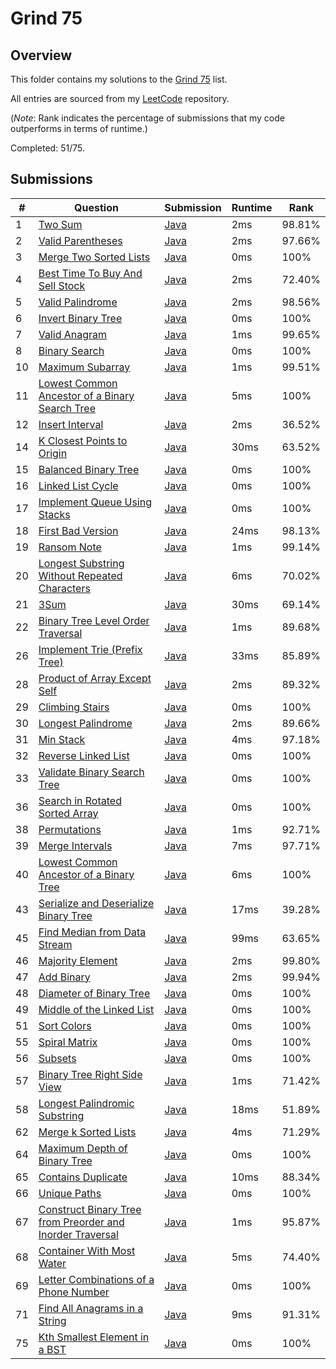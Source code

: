 # Grind 75

## Overview
This folder contains my solutions to the [Grind 75](https://www.techinterviewhandbook.org/grind75/) list.

All entries are sourced from my [LeetCode](https://github.com/shumarb/leetcode) repository.

(*Note*: Rank indicates the percentage of submissions that my code outperforms in terms of runtime.)

Completed: 51/75.

## Submissions
| #  | Question                                                                                                                                                          | Submission                                                                                                                | Runtime | Rank   |
|----|-------------------------------------------------------------------------------------------------------------------------------------------------------------------|---------------------------------------------------------------------------------------------------------------------------|---------|--------|
| 1  | [Two Sum](https://leetcode.com/problems/two-sum/description/)                                                                                                     | [Java](https://github.com/shumarb/leetcode/blob/main/submissions/TwoSum.java)                                             | 2ms     | 98.81% |
| 2  | [Valid Parentheses](https://leetcode.com/problems/valid-parentheses/description/)                                                                                 | [Java](https://github.com/shumarb/leetcode/blob/main/submissions/ValidParentheses.java)                                   | 2ms     | 97.66% |
| 3  | [Merge Two Sorted Lists](https://leetcode.com/problems/merge-two-sorted-lists/description/)                                                                       | [Java](https://github.com/shumarb/leetcode/blob/main/submissions/MergeTwoSortedLists.java)                                | 0ms     | 100%   |
| 4  | [Best Time To Buy And Sell Stock](https://leetcode.com/problems/best-time-to-buy-and-sell-stock/description/)                                                     | [Java](https://github.com/shumarb/leetcode/blob/main/submissions/BestTimeToBuyAndSellStock.java)                          | 2ms     | 72.40% |
| 5  | [Valid Palindrome](https://leetcode.com/problems/valid-palindrome/description/)                                                                                   | [Java](https://github.com/shumarb/leetcode/blob/main/submissions/ValidPalindrome.java)                                    | 2ms     | 98.56% |
| 6  | [Invert Binary Tree](https://leetcode.com/problems/invert-binary-tree/description/)                                                                               | [Java](https://github.com/shumarb/leetcode/blob/main/submissions/InvertBinaryTree.java)                                   | 0ms     | 100%   |
| 7  | [Valid Anagram](https://leetcode.com/problems/valid-anagram/description/)                                                                                         | [Java](https://github.com/shumarb/leetcode/blob/main/submissions/ValidAnagram.java)                                       | 1ms     | 99.65% |
| 8  | [Binary Search](https://leetcode.com/problems/binary-search/description/)                                                                                         | [Java](https://github.com/shumarb/leetcode/blob/main/submissions/BinarySearch.java)                                       | 0ms     | 100%   |
| 10 | [Maximum Subarray](https://leetcode.com/problems/maximum-subarray/description/)                                                                                   | [Java](https://github.com/shumarb/leetcode/blob/main/submissions/MaximumSubarray.java)                                    | 1ms     | 99.51% |
| 11 | [Lowest Common Ancestor of a Binary Search Tree](https://leetcode.com/problems/lowest-common-ancestor-of-a-binary-search-tree/description/)                       | [Java](https://github.com/shumarb/leetcode/blob/main/submissions/LowestCommonAncestorOfABinarySearchTree.java)            | 5ms     | 100%   |
| 12 | [Insert Interval](https://leetcode.com/problems/insert-interval/)                                                                                                 | [Java](https://github.com/shumarb/leetcode/blob/main/submissions/InsertInterval.java)                                     | 2ms     | 36.52% |
| 14 | [K Closest Points to Origin](https://leetcode.com/problems/k-closest-points-to-origin/description/)                                                               | [Java](https://github.com/shumarb/leetcode/blob/main/submissions/KClosestPointsToOrigin.java)                             | 30ms    | 63.52% |
| 15 | [Balanced Binary Tree](https://leetcode.com/problems/balanced-binary-tree/description/)                                                                           | [Java](https://github.com/shumarb/leetcode/blob/main/submissions/BalancedBinaryTree.java)                                 | 0ms     | 100%   |
| 16 | [Linked List Cycle](https://leetcode.com/problems/linked-list-cycle/description/)                                                                                 | [Java](https://github.com/shumarb/leetcode/blob/main/submissions/LinkedListCycle.java)                                    | 0ms     | 100%   |
| 17 | [Implement Queue Using Stacks](https://leetcode.com/problems/implement-queue-using-stacks/description/)                                                           | [Java](https://github.com/shumarb/leetcode/blob/main/submissions/ImplementQueueUsingStacks.java)                          | 0ms     | 100%   |
| 18 | [First Bad Version](https://leetcode.com/problems/first-bad-version/description/)                                                                                 | [Java](https://github.com/shumarb/leetcode/blob/main/submissions/FirstBadVersion.java)                                    | 24ms    | 98.13% |
| 19 | [Ransom Note](https://leetcode.com/problems/ransom-note/description/)                                                                                             | [Java](https://github.com/shumarb/leetcode/blob/main/submissions/RansomNote.java)                                         | 1ms     | 99.14% |
| 20 | [Longest Substring Without Repeated Characters](https://leetcode.com/problems/longest-substring-without-repeating-characters/description/)                        | [Java](https://github.com/shumarb/leetcode/blob/main/submissions/LongestSubstringWithoutRepeatedCharacters.java)          | 6ms     | 70.02% |
| 21 | [3Sum](https://leetcode.com/problems/3sum/description/)                                                                                                           | [Java](https://github.com/shumarb/leetcode/blob/main/submissions/ThreeSum.java)                                           | 30ms    | 69.14% |
| 22 | [Binary Tree Level Order Traversal](https://leetcode.com/problems/binary-tree-level-order-traversal/description/)                                                 | [Java](https://github.com/shumarb/leetcode/blob/main/submissions/BinaryTreeLevelOrderTraversal.java)                      | 1ms     | 89.68% |
| 26 | [Implement Trie (Prefix Tree)](https://leetcode.com/problems/implement-trie-prefix-tree/description/)                                                             | [Java](https://github.com/shumarb/leetcode/blob/main/submissions/Trie.java)                                               | 33ms    | 85.89% | 
| 28 | [Product of Array Except Self](https://leetcode.com/problems/product-of-array-except-self/description/)                                                           | [Java](https://github.com/shumarb/leetcode/blob/main/submissions/ProductOfArrayExceptSelf.java)                           | 2ms     | 89.32% |
| 29 | [Climbing Stairs](https://leetcode.com/problems/climbing-stairs/description/)                                                                                     | [Java](https://github.com/shumarb/leetcode/blob/main/submissions/ClimbingStairs.java)                                     | 0ms     | 100%   |
| 30 | [Longest Palindrome](https://leetcode.com/problems/longest-palindrome/description/)                                                                               | [Java](https://github.com/shumarb/leetcode/blob/main/submissions/LongestPalindrome.java)                                  | 2ms     | 89.66% |
| 31 | [Min Stack](https://leetcode.com/problems/min-stack/description/)                                                                                                 | [Java](https://github.com/shumarb/leetcode/blob/main/submissions/MinStack.java)                                           | 4ms     | 97.18% |
| 32 | [Reverse Linked List](https://leetcode.com/problems/reverse-linked-list/description/)                                                                             | [Java](https://github.com/shumarb/leetcode/blob/main/submissions/ReverseLinkedList.java)                                  | 0ms     | 100%   |
| 33 | [Validate Binary Search Tree](https://leetcode.com/problems/validate-binary-search-tree/description/)                                                             | [Java](https://github.com/shumarb/leetcode/blob/main/submissions/ValidateBinarySearchTree.java)                           | 0ms     | 100%   | 
| 36 | [Search in Rotated Sorted Array](https://leetcode.com/problems/search-in-rotated-sorted-array/description/)                                                       | [Java](https://github.com/shumarb/leetcode/blob/main/submissions/SearchInRotatedSortedArray.java)                         | 0ms     | 100%   |
| 38 | [Permutations](https://leetcode.com/problems/permutations/description/)                                                                                           | [Java](https://github.com/shumarb/leetcode/blob/main/submissions/Permutations.java)                                       | 1ms     | 92.71% |
| 39 | [Merge Intervals](https://leetcode.com/problems/merge-intervals/description/)                                                                                     | [Java](https://github.com/shumarb/leetcode/blob/main/submissions/MergeIntervals.java)                                     | 7ms     | 97.71% |
| 40 | [Lowest Common Ancestor of a Binary Tree](https://leetcode.com/problems/lowest-common-ancestor-of-a-binary-tree/description/)                                     | [Java](https://github.com/shumarb/leetcode/blob/main/submissions/LowestCommonAncestorOfABinaryTree.java)                  | 6ms     | 100%   |
| 43 | [Serialize and Deserialize Binary Tree](https://leetcode.com/problems/serialize-and-deserialize-binary-tree/description/)                                         | [Java](https://github.com/shumarb/leetcode/blob/main/submissions/SerializeAndDeserializeBinaryTree.java)                  | 17ms    | 39.28% |
| 45 | [Find Median from Data Stream](https://leetcode.com/problems/find-median-from-data-stream/description/)                                                           | [Java](https://github.com/shumarb/leetcode/blob/main/submissions/MedianFinder.java)                                       | 99ms    | 63.65% |
| 46 | [Majority Element](https://leetcode.com/problems/majority-element/description/)                                                                                   | [Java](https://github.com/shumarb/leetcode/blob/main/submissions/MajorityElement.java)                                    | 2ms     | 99.80% |
| 47 | [Add Binary](https://leetcode.com/problems/add-binary/description/)                                                                                               | [Java](https://github.com/shumarb/leetcode/blob/main/submissions/AddBinary.java)                                          | 2ms     | 99.94% |
| 48 | [Diameter of Binary Tree](https://leetcode.com/problems/diameter-of-binary-tree/description/)                                                                     | [Java](https://github.com/shumarb/leetcode/blob/main/submissions/DiameterOfBinaryTree.java)                               | 0ms     | 100%   |
| 49 | [Middle of the Linked List](https://leetcode.com/problems/middle-of-the-linked-list/description/)                                                                 | [Java](https://github.com/shumarb/leetcode/blob/main/submissions/MiddleOfTheLinkedList.java)                              | 0ms     | 100%   |
| 51 | [Sort Colors](https://leetcode.com/problems/sort-colors/description/)                                                                                             | [Java](https://github.com/shumarb/leetcode/blob/main/submissions/SortColors.java)                                         | 0ms     | 100%   |
| 55 | [Spiral Matrix](https://leetcode.com/problems/spiral-matrix/description/)                                                                                         | [Java](https://github.com/shumarb/leetcode/blob/main/submissions/SpiralMatrix.java)                                       | 0ms     | 100%   |
| 56 | [Subsets](https://leetcode.com/problems/subsets/description/)                                                                                                     | [Java](https://github.com/shumarb/leetcode/blob/main/submissions/Subsets.java)                                            | 0ms     | 100%   |
| 57 | [Binary Tree Right Side View](https://leetcode.com/problems/binary-tree-right-side-view/description/)                                                             | [Java](https://github.com/shumarb/leetcode/blob/main/submissions/BinaryTreeRightSideView.java)                            | 1ms     | 71.42% |
| 58 | [Longest Palindromic Substring](https://leetcode.com/problems/longest-palindromic-substring/description/)                                                         | [Java](https://github.com/shumarb/leetcode/blob/main/submissions/LongestPalindromicSubstring.java)                        | 18ms    | 51.89% |
| 62 | [Merge k Sorted Lists](https://leetcode.com/problems/merge-k-sorted-lists/description/)                                                                           | [Java](https://github.com/shumarb/leetcode/blob/main/submissions/MergeKSortedLists.java)                                  | 4ms     | 71.29% |
| 64 | [Maximum Depth of Binary Tree](https://leetcode.com/problems/maximum-depth-of-binary-tree/description/)                                                           | [Java](https://github.com/shumarb/leetcode/blob/main/submissions/MaximumDepthOfBinaryTree.java)                           | 0ms     | 100%   |
| 65 | [Contains Duplicate](https://leetcode.com/problems/contains-duplicate/description)                                                                                | [Java](https://github.com/shumarb/leetcode/blob/main/submissions/ContainsDuplicate.java)                                  | 10ms    | 88.34% |
| 66 | [Unique Paths](https://leetcode.com/problems/unique-paths/description/)                                                                                           | [Java](https://github.com/shumarb/leetcode/blob/main/submissions/UniquePaths.java)                                        | 0ms     | 100%   |
| 67 | [Construct Binary Tree from Preorder and Inorder Traversal](https://leetcode.com/problems/construct-binary-tree-from-preorder-and-inorder-traversal/description/) | [Java](https://github.com/shumarb/leetcode/blob/main/submissions/ConstructBinaryTreeFromPreorderAndInorderTraversal.java) | 1ms     | 95.87% |
| 68 | [Container With Most Water](https://leetcode.com/problems/container-with-most-water/description/)                                                                 | [Java](https://github.com/shumarb/leetcode/blob/main/submissions/ContainerWithMostWater.java)                             | 5ms     | 74.40% |
| 69 | [Letter Combinations of a Phone Number](https://leetcode.com/problems/letter-combinations-of-a-phone-number/description/)                                         | [Java](https://github.com/shumarb/leetcode/blob/main/submissions/LetterCombinationsOfAPhoneNumber.java)                   | 0ms     | 100%   |
| 71 | [Find All Anagrams in a String](https://leetcode.com/problems/find-all-anagrams-in-a-string/description/)                                                         | [Java](https://github.com/shumarb/leetcode/blob/main/submissions/FindAllAnagramsInAString.java)                           | 9ms     | 91.31% |
| 75 | [Kth Smallest Element in a BST](https://leetcode.com/problems/kth-smallest-element-in-a-bst/description/)                                                         | [Java](https://github.com/shumarb/leetcode/blob/main/submissions/KthSmallestElementInABST.java)                           | 0ms     | 100%   |
